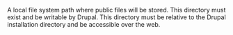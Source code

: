 A local file system path where public files will be stored. This directory must exist and be writable by Drupal. This directory must be relative to the Drupal installation directory and be accessible over the web.
